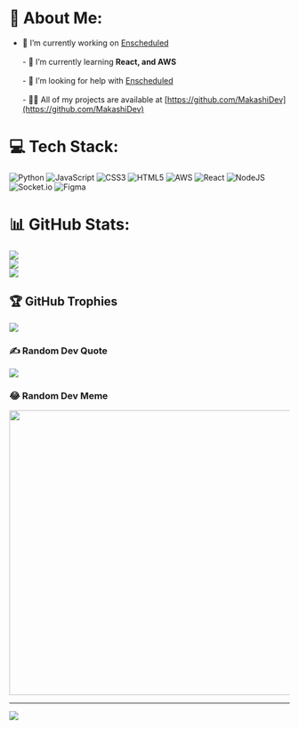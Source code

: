 # 💫 About Me:
- 🔭 I’m currently working on [Enscheduled](https://github.com/MakashiDev/Enscheduled)<br><br>- 🌱 I’m currently learning **React, and AWS**<br><br>- 🤝 I’m looking for help with [Enscheduled](https://github.com/MakashiDev/Enscheduled)<br><br>- 👨‍💻 All of my projects are available at [https://github.com/MakashiDev](https://github.com/MakashiDev)


# 💻 Tech Stack:
![Python](https://img.shields.io/badge/python-3670A0?style=flat&logo=python&logoColor=ffdd54) ![JavaScript](https://img.shields.io/badge/javascript-%23323330.svg?style=flat&logo=javascript&logoColor=%23F7DF1E) ![CSS3](https://img.shields.io/badge/css3-%231572B6.svg?style=flat&logo=css3&logoColor=white) ![HTML5](https://img.shields.io/badge/html5-%23E34F26.svg?style=flat&logo=html5&logoColor=white) ![AWS](https://img.shields.io/badge/AWS-%23FF9900.svg?style=flat&logo=amazon-aws&logoColor=white) ![React](https://img.shields.io/badge/react-%2320232a.svg?style=flat&logo=react&logoColor=%2361DAFB) ![NodeJS](https://img.shields.io/badge/node.js-6DA55F?style=flat&logo=node.js&logoColor=white) ![Socket.io](https://img.shields.io/badge/Socket.io-black?style=flat&logo=socket.io&badgeColor=010101) 	![Figma](https://img.shields.io/badge/figma-%23F24E1E.svg?style=flat&logo=figma&logoColor=white)
# 📊 GitHub Stats:
![](https://github-readme-stats.vercel.app/api?username=MakashiDev&theme=dark&hide_border=false&include_all_commits=false&count_private=false)<br/>
![](https://github-readme-streak-stats.herokuapp.com/?user=MakashiDev&theme=dark&hide_border=false)<br/>
![](https://github-readme-stats.vercel.app/api/top-langs/?username=MakashiDev&theme=dark&hide_border=false&include_all_commits=false&count_private=false&layout=compact)

## 🏆 GitHub Trophies
![](https://github-profile-trophy.vercel.app/?username=MakashiDev&theme=nord&no-frame=true&no-bg=true&margin-w=4)

### ✍️ Random Dev Quote
![](https://quotes-github-readme.vercel.app/api?type=horizontal&theme=radical)

### 😂 Random Dev Meme
<img src="https://rm.up.railway.app/" width="512px"/>

---
[![](https://visitcount.itsvg.in/api?id=MakashiDev&icon=8&color=7)](https://visitcount.itsvg.in)

<!-- Proudly created with GPRM ( https://gprm.itsvg.in ) -->
